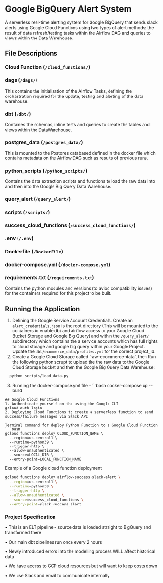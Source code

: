 # Google BigQuery Alert System
A serverless real-time alerting system for Google BigQuery that sends slack alerts using Google Cloud Functions using two types of alert methods: the result of data refresh/testing tasks within the Airflow DAG and queries to views within the Data Warehouse. 

## File Descriptions
### Cloud Function (`/cloud_functions/`)
### dags (`/dags/`)
This contains the initialisation of the Airflow Tasks, defining the orchastration required for the update, testing and alerting of the data warehouse.
### dbt (`/dbt/`)
Containes the schemas, inline tests and queries to create the tables and views within the DataWarehouse.
### postgres_data (`/postgres_data/`)
This is mounted to the Postgres databased defined in the docker file which contains metadata on the Airflow DAG such as results of previous runs.
### python_scripts (`/python_scripts/`)
Contains the data extraction scripts and functions to load the raw data into and then into the Google Big Query Data Warehouse.
### query_alert (`/query_alert/`)
### scripts (`/scripts/`)
### success_cloud_functions (`/success_cloud_functions/`)
### .env (`/.env`)
### Dockerfile (`/DockerFile`)
### docker-compose.yml (`/docker-compose.yml`)
### requirements.txt (`/requirements.txt`)
Contains the python modules and versions (to aviod compatibility issues) for the containers required for this project to be built.

## Running the Application 
1. Defining the Google Service Account Credentials. Create an `alert_credentials.json` is the root directory (This will be mounted to the containers to enable dbt and airflow access to your Google Cloud Bucket Storage and Google Big Query) and within the `/query_alert/` subdirectory which contains the a service accounts which has full rights to cloud storage and google big query within your Google Project. Update the `dbt/ecommerce_data/profiles.yml` for the correct project_id.
2. Create a Google Cloud Storage called 'raw-ecommerce-data', then Run the following python scrupt to upload the the raw data to the Google Cloud Storage bucket and then the Google Big Query Data Warehouse:
```bash
  python scripts/load_data.py
```
3. Running the docker-compose.yml file - ```bash
  docker-compose up --build
```
## Google Cloud Functions
1. Authenticate yourself on the using the Google CLI
gcloud auth login
2. Deploying Cloud Functions to create a serverless function to send success/failure messages via Slack API

Terminal command for deploy Python Function to a Google Cloud Function
```bash
gcloud functions deploy CLOUD_FUNCTION_NAME \
  --region=us-central1 \
  --runtime=python39 \
  --trigger-http \
  --allow-unauthenticated \
  --source=LOCAL_DIR \
  --entry-point=LOCAL_FUNCTION_NAME
```

Example of a Google cloud function deployment
```bash
gcloud functions deploy airflow-success-slack-alert \
  --region=us-central1 \
  --runtime=python39 \
  --trigger-http \
  --allow-unauthenticated \
  --source=success_cloud_functions \
  --entry-point=slack_success_alert
```

### Project Specification
• This is an ELT pipeline - source data is loaded straight to BigQuery and transformed there

• Our main dbt pipelines run once every 2 hours

• Newly introduced errors into the modelling process WILL affect historical data

• We have access to GCP cloud resources but will want to keep costs down

• We use Slack and email to communicate internally

